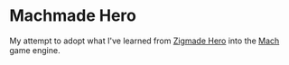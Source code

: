  # Machmade Hero

 My attempt to adopt what I've learned from [Zigmade Hero](https://github.com/JolliestJames/zigmade-hero) into the [Mach](https://github.com/hexops/mach) game engine.
